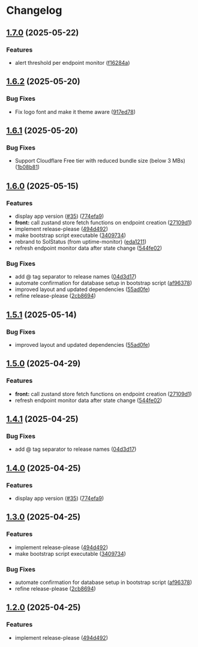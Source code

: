 # Changelog

## [1.7.0](https://github.com/unibeck/solstatus/compare/solstatus@v1.6.2...solstatus@v1.7.0) (2025-05-22)


### Features

* alert threshold per endpoint monitor ([f16284a](https://github.com/unibeck/solstatus/commit/f16284a7bbd3e803f21fbf6e0ea4d9e01e9422fc))

## [1.6.2](https://github.com/unibeck/solstatus/compare/solstatus@v1.6.1...solstatus@v1.6.2) (2025-05-20)


### Bug Fixes

* Fix logo font and make it theme aware ([917ed78](https://github.com/unibeck/solstatus/commit/917ed789ba69c253503c2030f5b0b211aa7dc7aa))

## [1.6.1](https://github.com/unibeck/solstatus/compare/solstatus@v1.6.0...solstatus@v1.6.1) (2025-05-20)


### Bug Fixes

* Support Cloudflare Free tier with reduced bundle size (below 3 MBs) ([1b08b81](https://github.com/unibeck/solstatus/commit/1b08b8191f84e0c6491204b544af8c610c13c325))

## [1.6.0](https://github.com/unibeck/uptime-monitor/compare/solstatus@v1.5.1...solstatus@v1.6.0) (2025-05-15)


### Features

* display app version ([#35](https://github.com/unibeck/uptime-monitor/issues/35)) ([774efa9](https://github.com/unibeck/uptime-monitor/commit/774efa9bab2eac9bec64a51a2e42e3737c7d9456))
* **front:** call zustand store fetch functions on endpoint creation ([27109d1](https://github.com/unibeck/uptime-monitor/commit/27109d17ea55a24bbfcad72c3e3456406023cb42))
* implement release-please ([494d492](https://github.com/unibeck/uptime-monitor/commit/494d4923eced1f18e9923ceebfa4ee33d2c4dd7e))
* make bootstrap script executable ([3409734](https://github.com/unibeck/uptime-monitor/commit/3409734b78c0bea060497b239055722c0fd4ed2b))
* rebrand to SolStatus (from uptime-monitor) ([eda1211](https://github.com/unibeck/uptime-monitor/commit/eda121135a43fe8fffa5cd08e01083dfed1d7a6a))
* refresh endpoint monitor data after state change ([544fe02](https://github.com/unibeck/uptime-monitor/commit/544fe02ea2fb3349ca16c7e9f37335a31a582054))


### Bug Fixes

* add @ tag separator to release names ([04d3d17](https://github.com/unibeck/uptime-monitor/commit/04d3d17d5f961d21c67b754bc5a6e1404456c4c3))
* automate confirmation for database setup in bootstrap script ([af96378](https://github.com/unibeck/uptime-monitor/commit/af963782dc3b8675a770f46b95e1dab1a4443b91))
* improved layout and updated dependencies ([55ad0fe](https://github.com/unibeck/uptime-monitor/commit/55ad0fe3842620bd45116aa91225224ceeb8d34c))
* refine release-please ([2cb8694](https://github.com/unibeck/uptime-monitor/commit/2cb869470c2211ac5c7a6fc511d4ce5965fad129))

## [1.5.1](https://github.com/unibeck/solstatus/compare/solstatus@v1.5.0...solstatus@v1.5.1) (2025-05-14)


### Bug Fixes

* improved layout and updated dependencies ([55ad0fe](https://github.com/unibeck/solstatus/commit/55ad0fe3842620bd45116aa91225224ceeb8d34c))

## [1.5.0](https://github.com/unibeck/solstatus/compare/solstatus@v1.4.1...solstatus@v1.5.0) (2025-04-29)


### Features

* **front:** call zustand store fetch functions on endpoint creation ([27109d1](https://github.com/unibeck/solstatus/commit/27109d17ea55a24bbfcad72c3e3456406023cb42))
* refresh endpoint monitor data after state change ([544fe02](https://github.com/unibeck/solstatus/commit/544fe02ea2fb3349ca16c7e9f37335a31a582054))

## [1.4.1](https://github.com/unibeck/solstatus/compare/solstatus-v1.4.0...solstatus@v1.4.1) (2025-04-25)


### Bug Fixes

* add @ tag separator to release names ([04d3d17](https://github.com/unibeck/solstatus/commit/04d3d17d5f961d21c67b754bc5a6e1404456c4c3))

## [1.4.0](https://github.com/unibeck/solstatus/compare/solstatus-v1.3.0...solstatus-v1.4.0) (2025-04-25)


### Features

* display app version ([#35](https://github.com/unibeck/solstatus/issues/35)) ([774efa9](https://github.com/unibeck/solstatus/commit/774efa9bab2eac9bec64a51a2e42e3737c7d9456))

## [1.3.0](https://github.com/unibeck/solstatus/compare/solstatus-v1.2.0...solstatus-v1.3.0) (2025-04-25)


### Features

* implement release-please ([494d492](https://github.com/unibeck/solstatus/commit/494d4923eced1f18e9923ceebfa4ee33d2c4dd7e))
* make bootstrap script executable ([3409734](https://github.com/unibeck/solstatus/commit/3409734b78c0bea060497b239055722c0fd4ed2b))


### Bug Fixes

* automate confirmation for database setup in bootstrap script ([af96378](https://github.com/unibeck/solstatus/commit/af963782dc3b8675a770f46b95e1dab1a4443b91))
* refine release-please ([2cb8694](https://github.com/unibeck/solstatus/commit/2cb869470c2211ac5c7a6fc511d4ce5965fad129))

## [1.2.0](https://github.com/unibeck/solstatus/compare/v1.1.1...v1.2.0) (2025-04-25)


### Features

* implement release-please ([494d492](https://github.com/unibeck/solstatus/commit/494d4923eced1f18e9923ceebfa4ee33d2c4dd7e))
